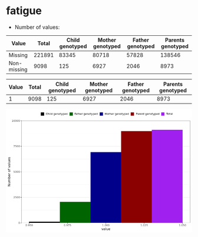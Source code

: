 # fatigue
- Number of values:

| Value | Total | Child genotyped | Mother genotyped | Father genotyped | Parents genotyped |
| ----- | ----- | --------------- | ---------------- | ---------------- |---------------- |
| Missing | 221891 | 83345 | 80718 | 57828 | 138546 |
| Non-missing | 9098 | 125 | 6927 | 2046 | 8973 |

| Value | Total | Child genotyped | Mother genotyped | Father genotyped | Parents genotyped |
| ----- | ----- | --------------- | ---------------- | ---------------- |---------------- |
| 1 | 9098 | 125 | 6927 | 2046 | 8973 |



![](fatigue_n.png)



